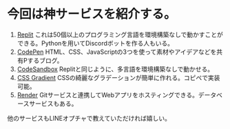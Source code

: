 # 今回は神サービスを紹介する。

1. [Replit](https://replit.com/)
これは50個以上のプログラミング言語を環境構築なしで動かすことができる。Pythonを用いてDiscordボットを作る人もいる。
2. [CodePen](https://codepen.io/)
HTML、CSS、JavaScriptの3つを使って素材やアイデアなどを共有Pするブログ。
3. [CodeSandbox](https://codesandbox.io/)
Replitと同じように、多言語を環境構築なしで動かせる。
4. [CSS Gradient](https://cssgradient.io/)
CSSの綺麗なグラデーションが簡単に作れる。コピペで実装可能。
5. [Render](https://render.com/)
Gitサービスと連携してWebアプリをホスティングできる。データベースサービスもある。

他のサービスもLINEオプチャで教えていただければ嬉しい。
